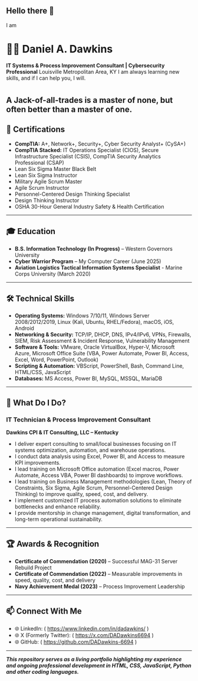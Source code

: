 ## Hello there 👋
I am
# 👨‍💻 Daniel A. Dawkins  
**IT Systems & Process Improvement Consultant | Cybersecurity Professional**   Louisville Metropolitan Area, KY 
I am always learning new skills, and if I can help you, I will. 
#
A Jack-of-all-trades is a master of none, but often better than a master of one. 
---

## 📜 Certifications

- **CompTIA:** A+, Network+, Security+, Cyber Security Analyst+ (CySA+)
- **CompTIA Stacked:** IT Operations Specialist (CIOS), Secure Infrastructure Specialist (CSIS), CompTIA Security Analytics Professional (CSAP)  
- Lean Six Sigma Master Black Belt 
- Lean Six Sigma Instructor  
- Military Agile Scrum Master
- Agile Scrum Instructor  
- Personnel-Centered Design Thinking Specialist
- Design Thinking Instructor
- OSHA 30-Hour General Industry Safety & Health Certification  

---

## 🎓 Education

- **B.S. Information Technology (In Progress)** – Western Governors University 
- **Cyber Warrior Program** – My Computer Career (June 2025)  
- **Aviation Logistics Tactical Information Systems Specialist** - Marine Corps University (March 2020)

---

## 🛠️ Technical Skills

- **Operating Systems:** Windows 7/10/11, Windows Server 2008/2012/2019, Linux (Kali, Ubuntu, RHEL/Fedora), macOS, iOS, Android  
- **Networking & Security:** TCP/IP, DHCP, DNS, IPv4/IPv6, VPNs, Firewalls, SIEM, Risk Assessment & Incident Response, Vulnerability Management  
- **Software & Tools:** VMware, Oracle VirtualBox, Hyper-V, Microsoft Azure, Microsoft Office Suite (VBA, Power Automate, Power BI, Access, Excel, Word, PowerPoint, Outlook)
- **Scripting & Automation:** VBScript, PowerShell, Bash, Command Line, HTML/CSS, JavaScript
- **Databases:** MS Access, Power BI, MySQL, MSSQL, MariaDB  

---

## 💼 What Do I Do?

### IT Technician & Process Improvement Consultant  
**Dawkins CPI & IT Consulting, LLC – Kentucky** 

- I deliver expert consulting to small/local businesses focusing on IT systems optimization, automation, and warehouse operations.  
- I conduct data analysis using Excel, Power BI, and Access to measure KPI improvements.  
- I lead training on Microsoft Office automation (Excel macros, Power Automate, Access VBA, Power BI dashboards) to improve workflows.
- I lead training on Business Management methodologies (Lean, Theory of Constraints, Six Sigma, Agile Scrum, Personnel-Centered Design Thinking) to improve quality, speed, cost, and delivery.
- I implement customized IT process automation solutions to eliminate bottlenecks and enhance reliability.  
- I provide mentorship in change management, digital transformation, and long-term operational sustainability.  

---

## 🏆 Awards & Recognition

- **Certificate of Commendation (2020)** – Successful MAG-31 Server Rebuild Project  
- **Certificate of Commendation (2022)** – Measurable improvements in speed, quality, cost, and delivery  
- **Navy Achievement Medal (2023)** – Process Improvement Leadership

---

## 📫 Connect With Me  

- 🌐 LinkedIn: ( https://www.linkedin.com/in/dadawkins/ )
- 🌐 X (Formerly Twitter): ( https://x.com/DADawkins6694 )
- 🌐 GitHub: ( https://github.com/DADawkins-6694 )

---

***This repository serves as a living portfolio highlighting my experience and ongoing professional development in HTML, CSS, JavaScript, Python and other coding languages.***
